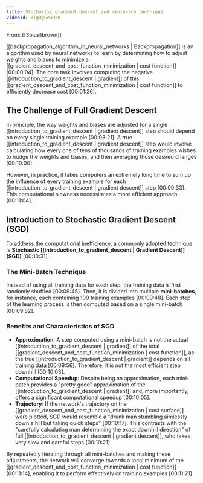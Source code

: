 ```yaml
---
title: Stochastic gradient descent and minibatch technique
videoId: Ilg3gGewQ5U
---
```


From: [[3blue1brown]] <br/> 

[[backpropagation_algorithm_in_neural_networks | Backpropagation]] is an algorithm used by neural networks to learn by determining how to adjust weights and biases to minimize a [[gradient_descent_and_cost_function_minimization | cost function]] <a class="yt-timestamp" data-t="00:00:04">[00:00:04]</a>. The core task involves computing the negative [[introduction_to_gradient_descent | gradient]] of this [[gradient_descent_and_cost_function_minimization | cost function]] to efficiently decrease cost <a class="yt-timestamp" data-t="00:01:26">[00:01:26]</a>.

## The Challenge of Full Gradient Descent

In principle, the way weights and biases are adjusted for a single [[introduction_to_gradient_descent | gradient descent]] step should depend on every single training example <a class="yt-timestamp" data-t="00:03:21">[00:03:21]</a>. A true [[introduction_to_gradient_descent | gradient descent]] step would involve calculating how every one of tens of thousands of training examples wishes to nudge the weights and biases, and then averaging those desired changes <a class="yt-timestamp" data-t="00:10:00">[00:10:00]</a>.

However, in practice, it takes computers an extremely long time to sum up the influence of every training example for each [[introduction_to_gradient_descent | gradient descent]] step <a class="yt-timestamp" data-t="00:09:33">[00:09:33]</a>. This computational slowness necessitates a more efficient approach <a class="yt-timestamp" data-t="00:11:04">[00:11:04]</a>.

## Introduction to Stochastic Gradient Descent (SGD)

To address the computational inefficiency, a commonly adopted technique is **Stochastic [[introduction_to_gradient_descent | Gradient Descent]] (SGD)** <a class="yt-timestamp" data-t="00:10:31">[00:10:31]</a>.

### The Mini-Batch Technique

Instead of using all training data for each step, the training data is first randomly shuffled <a class="yt-timestamp" data-t="00:09:45">[00:09:45]</a>. Then, it is divided into multiple **mini-batches**, for instance, each containing 100 training examples <a class="yt-timestamp" data-t="00:09:48">[00:09:48]</a>. Each step of the learning process is then computed based on a single mini-batch <a class="yt-timestamp" data-t="00:09:52">[00:09:52]</a>.

### Benefits and Characteristics of SGD

*   **Approximation**: A step computed using a mini-batch is not the actual [[introduction_to_gradient_descent | gradient]] of the total [[gradient_descent_and_cost_function_minimization | cost function]], as the true [[introduction_to_gradient_descent | gradient]] depends on all training data <a class="yt-timestamp" data-t="00:09:56">[00:09:56]</a>. Therefore, it is not the most efficient step downhill <a class="yt-timestamp" data-t="00:10:03">[00:10:03]</a>.
*   **Computational Speedup**: Despite being an approximation, each mini-batch provides a "pretty good" approximation of the [[introduction_to_gradient_descent | gradient]] and, more importantly, offers a significant computational speedup <a class="yt-timestamp" data-t="00:10:05">[00:10:05]</a>.
*   **Trajectory**: If the network's trajectory on the [[gradient_descent_and_cost_function_minimization | cost surface]] were plotted, SGD would resemble a "drunk man stumbling aimlessly down a hill but taking quick steps" <a class="yt-timestamp" data-t="00:10:17">[00:10:17]</a>. This contrasts with the "carefully calculating man determining the exact downhill direction" of full [[introduction_to_gradient_descent | gradient descent]], who takes very slow and careful steps <a class="yt-timestamp" data-t="00:10:21">[00:10:21]</a>.

By repeatedly iterating through all mini-batches and making these adjustments, the network will converge towards a local minimum of the [[gradient_descent_and_cost_function_minimization | cost function]] <a class="yt-timestamp" data-t="00:11:14">[00:11:14]</a>, enabling it to perform effectively on training examples <a class="yt-timestamp" data-t="00:11:21">[00:11:21]</a>.